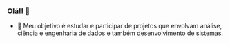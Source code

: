 ### Olá!! 👋



- 🌱 	Meu objetivo é estudar e participar de projetos que envolvam análise, ciência e engenharia de dados e também desenvolvimento de sistemas.


